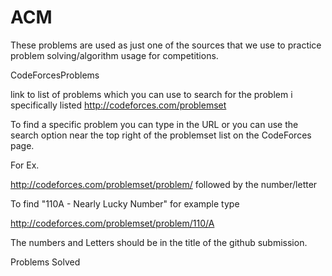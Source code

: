 ACM
===
These problems are used as just one of the sources that we use to practice problem solving/algorithm usage for competitions. 


CodeForcesProblems

link to list of problems which you can use to search for the problem i specifically listed
http://codeforces.com/problemset 

To find a specific problem you can type in the URL or 
you can use the search option near the top right of the problemset list on the CodeForces page.

For Ex.

http://codeforces.com/problemset/problem/
followed by the number/letter

To find "110A - Nearly Lucky Number" for example type

http://codeforces.com/problemset/problem/110/A

The numbers and Letters should be in the title of the github submission.

Problems Solved
